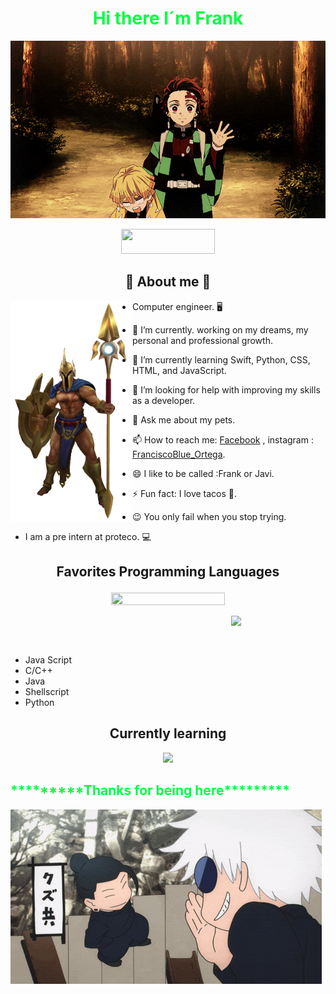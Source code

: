 <head>
<h1 align="center">
  <span style="color: #00ff40;">Hi there I´m Frank</span>
</h1> 
</head>

<body>

<div align="center">
<img src="demon_salyer.gif" width = auto>
</div>
<div align="center">

<p>
            <img draggable="false" style="width:150px; height:40px;" src="https://komarev.com/ghpvc?username=FranciscoJRO">
</p>
</div>

<h2 align="center"> 🦾 About me 👾 </h2>
<img align="left" src="Pantheon_Render.webp" width="195px"/> 

- Computer engineer. 🖥️

- 🔭 I’m currently. working on my dreams, my personal and professional growth.

- 🌱 I’m currently learning Swift, Python, CSS, HTML, and JavaScript.

- 🤔 I’m looking for help with improving my skills as a developer.

- 💬 Ask me about my pets.

- 📫 How to reach me: [Facebook](https://www.facebook.com/francisco.reynoso00/) , instagram : [FranciscoBlue_Ortega](https://www.instagram.com/franciscoblue_ortega/).

- 😄 I like to be called :Frank or Javi.

- ⚡ Fun fact: I love tacos 🌮.

- 😉 You only fail when you stop trying.

- I am a pre intern at proteco. 💻



## <p align="center"> Favorites Programming Languages </p>
<p align="center">
  <a href="https://github.com/anuraghazra/github-readme-stats">
    <img src="https://github-readme-stats.vercel.app/api?username=FRanciscoJRO&show_icons=true&theme=ocean_dark&rank_icon=github" width="60%" height="60%" />
  </a>
</p>





<p>
  <a href="https://github.com/anuraghazra/github-readme-stats">
  <img align="right" src="https://github-readme-stats.vercel.app/api/top-langs/?username=FranciscoJRo&langs_count=6&theme=ocean_dark&layout=pie" align = "right" width="30%" />
  </a>
</p> 
<br>
<p>
</p>
<br>

- Java Script
- C/C++
- Java
- Shellscript
- Python

<h2 align="center"> Currently learning</h2>



<p align="center">
  <a href="https://skillicons.dev/icons?i=aws,gcp,azure,react,vue,flutter&perline=3">
    <img src="https://skillicons.dev/icons?i=git,html,css,vue,c,python,js,latex,java,swift,figma,php&perline=4" width="500" />
</a>

</p>

<fother>
<h2 align="left">
  <span style="color: #00ff40;">*********Thanks for being here*********</span>
</h2> 

<img src="geto-suguru-blue-spring.gif" width = auto>

</fother>

</body>


